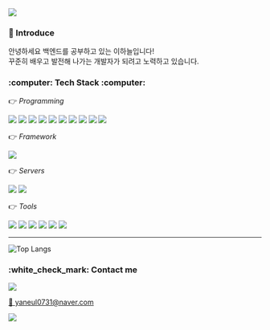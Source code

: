 <img src="https://capsule-render.vercel.app/api?type=waving&color=BBE1F9&height=200&section=header&text=Haneul%20Lee&fontSize=70&fontColor=F5F9FB&fontAlign=50&fontAlignY=40&stroke=A1A4A5&animation=fadeIn"/>
<h3> 🙋 Introduce</h3>

안녕하세요 백엔드를 공부하고 있는 이하늘입니다! <br/>꾸준히 배우고 발전해 나가는 개발자가 되려고 노력하고 있습니다.


<h3> :computer: Tech Stack :computer: </h3>    

:point_right: *Programming*    

<img src="https://img.shields.io/badge/Java-007396?style=flat&logo=JAVA&logoColor=white"/> <img src="https://img.shields.io/badge/C-A8B9CC?style=flat&logo=C&logoColor=white"/> <img src="https://img.shields.io/badge/Python-3776AB?style=flat&logo=Python&logoColor=white"/> <img src="https://img.shields.io/badge/HTML5-E34F26?style=flat&logo=HTML5&logoColor=white"/> <img src="https://img.shields.io/badge/CSS-1572B6?style=flat&logo=CSS3&logoColor=white"/> <img src="https://img.shields.io/badge/JavaScript-F7DF1E?style=flat&logo=JavaScript&logoColor=white"/> <img src="https://img.shields.io/badge/PHP-777BB4?style=flat&logo=PHP&logoColor=white"/> <img src="https://img.shields.io/badge/MySQL-4479A1?style=flat&logo=MySQL&logoColor=white"/> <img src="https://img.shields.io/badge/MariaDB-003545?style=flat&logo=MariaDB&logoColor=white"/> <img src="https://img.shields.io/badge/SQLite-003B57?style=flat&logo=SQLite&logoColor=white"/> 




:point_right: *Framework*

<img src="https://img.shields.io/badge/Spring-6DB33F?style=flat&logo=Spring&logoColor=white"/>


:point_right: *Servers*   

<img src="https://img.shields.io/badge/Apache-D22128?style=flat&logo=Apache&logoColor=white"/> <img src="https://img.shields.io/badge/Apache%20Tomcat-F8DC75?style=flat&logo=Apache%20Tomcat&logoColor=white"/>


:point_right: *Tools*    

<img src="https://img.shields.io/badge/Eclipse%20IDE-2C2255?style=flat&logo=Eclipse%20IDE&logoColor=white"/> <img src="https://img.shields.io/badge/VISUAL%20STUDIO-5C2D91?style=flat&logo=VISUAL%20STUDIO&logoColor=white"/> <img src="https://img.shields.io/badge/VISUAL%20STUDIO%20CODE-007ACC?style=flat&logo=VISUAL%20STUDIO%20CODE&logoColor=white"/> <img src="https://img.shields.io/badge/ANDROID%20STUDIO-3DDC84?style=flat&logo=ANDROID%20STUDIO&logoColor=white"/> <img src="https://img.shields.io/badge/GitHub-181717?style=flat&logo=GitHub&logoColor=white"/> <img src="https://img.shields.io/badge/phpMyAdmin-6C78AF?style=flat&logo=phpMyAdmin&logoColor=white"/>



<hr/>

![Top Langs](https://github-readme-stats.vercel.app/api/top-langs/?username=yaneul&layout=compact)


<h3>:white_check_mark: Contact me</h3>
<a href="https://www.instagram.com/neul_31/"><img src="https://img.shields.io/badge/Instagram-E4405F?style=flat&logo=Instagram&logoColor=white"/></a>

<a href="yaneul0731@naver.com"> 📧 yaneul0731@naver.com </a>



<img src="https://capsule-render.vercel.app/api?type=waving&color=BBE1F9&height=100&section=footer&Emation=fadeIn" />
